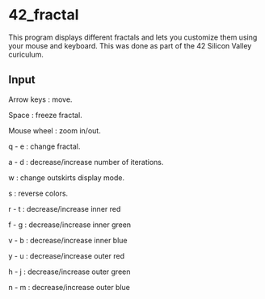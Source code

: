# 42_fractal

This program displays different fractals and lets you customize them using your mouse and keyboard. 
This was done as part of the 42 Silicon Valley curiculum.

## Input

Arrow keys : move.

Space : freeze fractal.

Mouse wheel : zoom in/out.

q - e : change fractal.

a - d : decrease/increase number of iterations.

w : change outskirts display mode.

s : reverse colors.

r - t : decrease/increase inner red

f - g : decrease/increase inner green

v - b : decrease/increase inner blue

y - u : decrease/increase outer red

h - j : decrease/increase outer green

n - m : decrease/increase outer blue
